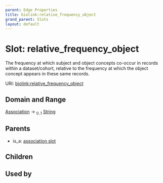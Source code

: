 ```yaml
---
parent: Edge Properties
title: biolink:relative_frequency_object
grand_parent: Slots
layout: default
---
```


# Slot: relative_frequency_object


The frequency at which subject and object concepts co-occur in  records within a dataset/cohort, relative to the frequency at which the object concept appears in these same records.

URI: [biolink:relative_frequency_object](https://w3id.org/biolink/relative_frequency_object)

## Domain and Range

[Association](Association.md) ->  <sub>0..1</sub> [String](types/String.md)

## Parents

 *  is_a: [association slot](association_slot.md)

## Children


## Used by

